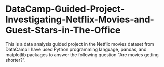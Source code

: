 # DataCamp-Guided-Project-Investigating-Netflix-Movies-and-Guest-Stars-in-The-Office
This is a data analysis guided project in the Netflix movies dataset from DataCamp I have used Python programming language, pandas, and matplotlib packages to answer the following question "Are movies getting shorter?".
